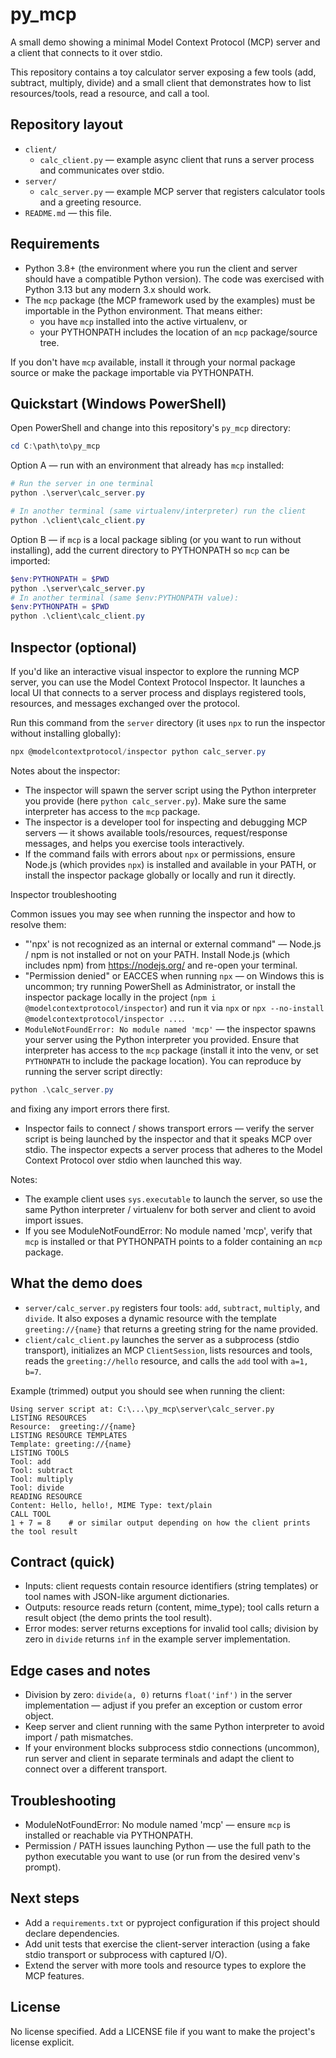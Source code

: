 # py_mcp

A small demo showing a minimal Model Context Protocol (MCP) server and a client that connects to it over stdio.

This repository contains a toy calculator server exposing a few tools (add, subtract, multiply, divide) and a small client that demonstrates how to list resources/tools, read a resource, and call a tool.

## Repository layout

- `client/`
	- `calc_client.py` — example async client that runs a server process and communicates over stdio.
- `server/`
	- `calc_server.py` — example MCP server that registers calculator tools and a greeting resource.
- `README.md` — this file.

## Requirements

- Python 3.8+ (the environment where you run the client and server should have a compatible Python version). The code was exercised with Python 3.13 but any modern 3.x should work.
- The `mcp` package (the MCP framework used by the examples) must be importable in the Python environment. That means either:
	- you have `mcp` installed into the active virtualenv, or
	- your PYTHONPATH includes the location of an `mcp` package/source tree.

If you don't have `mcp` available, install it through your normal package source or make the package importable via PYTHONPATH.

## Quickstart (Windows PowerShell)

Open PowerShell and change into this repository's `py_mcp` directory:

```powershell
cd C:\path\to\py_mcp
```

Option A — run with an environment that already has `mcp` installed:

```powershell
# Run the server in one terminal
python .\server\calc_server.py

# In another terminal (same virtualenv/interpreter) run the client
python .\client\calc_client.py
```

Option B — if `mcp` is a local package sibling (or you want to run without installing), add the current directory to PYTHONPATH so `mcp` can be imported:

```powershell
$env:PYTHONPATH = $PWD
python .\server\calc_server.py
# In another terminal (same $env:PYTHONPATH value):
$env:PYTHONPATH = $PWD
python .\client\calc_client.py
```

## Inspector (optional)

If you'd like an interactive visual inspector to explore the running MCP server, you can use the Model Context Protocol Inspector. It launches a local UI that connects to a server process and displays registered tools, resources, and messages exchanged over the protocol.

Run this command from the `server` directory (it uses `npx` to run the inspector without installing globally):

```powershell
npx @modelcontextprotocol/inspector python calc_server.py
```

Notes about the inspector:
- The inspector will spawn the server script using the Python interpreter you provide (here `python calc_server.py`). Make sure the same interpreter has access to the `mcp` package.
- The inspector is a developer tool for inspecting and debugging MCP servers — it shows available tools/resources, request/response messages, and helps you exercise tools interactively.
- If the command fails with errors about `npx` or permissions, ensure Node.js (which provides `npx`) is installed and available in your PATH, or install the inspector package globally or locally and run it directly.

Inspector troubleshooting

Common issues you may see when running the inspector and how to resolve them:

- "'npx' is not recognized as an internal or external command" — Node.js / npm is not installed or not on your PATH. Install Node.js (which includes npm) from https://nodejs.org/ and re-open your terminal.
- "Permission denied" or EACCES when running `npx` — on Windows this is uncommon; try running PowerShell as Administrator, or install the inspector package locally in the project (`npm i @modelcontextprotocol/inspector`) and run it via `npx` or `npx --no-install @modelcontextprotocol/inspector ...`.
- `ModuleNotFoundError: No module named 'mcp'` — the inspector spawns your server using the Python interpreter you provided. Ensure that interpreter has access to the `mcp` package (install it into the venv, or set `PYTHONPATH` to include the package location). You can reproduce by running the server script directly:

```powershell
python .\calc_server.py
```

and fixing any import errors there first.
- Inspector fails to connect / shows transport errors — verify the server script is being launched by the inspector and that it speaks MCP over stdio. The inspector expects a server process that adheres to the Model Context Protocol over stdio when launched this way.



Notes:
- The example client uses `sys.executable` to launch the server, so use the same Python interpreter / virtualenv for both server and client to avoid import issues.
- If you see ModuleNotFoundError: No module named 'mcp', verify that `mcp` is installed or that PYTHONPATH points to a folder containing an `mcp` package.

## What the demo does

- `server/calc_server.py` registers four tools: `add`, `subtract`, `multiply`, and `divide`. It also exposes a dynamic resource with the template `greeting://{name}` that returns a greeting string for the name provided.
- `client/calc_client.py` launches the server as a subprocess (stdio transport), initializes an MCP `ClientSession`, lists resources and tools, reads the `greeting://hello` resource, and calls the `add` tool with `a=1, b=7`.

Example (trimmed) output you should see when running the client:

```
Using server script at: C:\...\py_mcp\server\calc_server.py
LISTING RESOURCES
Resource:  greeting://{name}
LISTING RESOURCE TEMPLATES
Template: greeting://{name}
LISTING TOOLS
Tool: add
Tool: subtract
Tool: multiply
Tool: divide
READING RESOURCE
Content: Hello, hello!, MIME Type: text/plain
CALL TOOL
1 + 7 = 8    # or similar output depending on how the client prints the tool result
```

## Contract (quick)

- Inputs: client requests contain resource identifiers (string templates) or tool names with JSON-like argument dictionaries.
- Outputs: resource reads return (content, mime_type); tool calls return a result object (the demo prints the tool result).
- Error modes: server returns exceptions for invalid tool calls; division by zero in `divide` returns `inf` in the example server implementation.

## Edge cases and notes

- Division by zero: `divide(a, 0)` returns `float('inf')` in the server implementation — adjust if you prefer an exception or custom error object.
- Keep server and client running with the same Python interpreter to avoid import / path mismatches.
- If your environment blocks subprocess stdio connections (uncommon), run server and client in separate terminals and adapt the client to connect over a different transport.

## Troubleshooting

- ModuleNotFoundError: No module named 'mcp' — ensure `mcp` is installed or reachable via PYTHONPATH.
- Permission / PATH issues launching Python — use the full path to the python executable you want to use (or run from the desired venv's prompt).

## Next steps

- Add a `requirements.txt` or pyproject configuration if this project should declare dependencies.
- Add unit tests that exercise the client-server interaction (using a fake stdio transport or subprocess with captured I/O).
- Extend the server with more tools and resource types to explore the MCP features.

## License

No license specified. Add a LICENSE file if you want to make the project's license explicit.